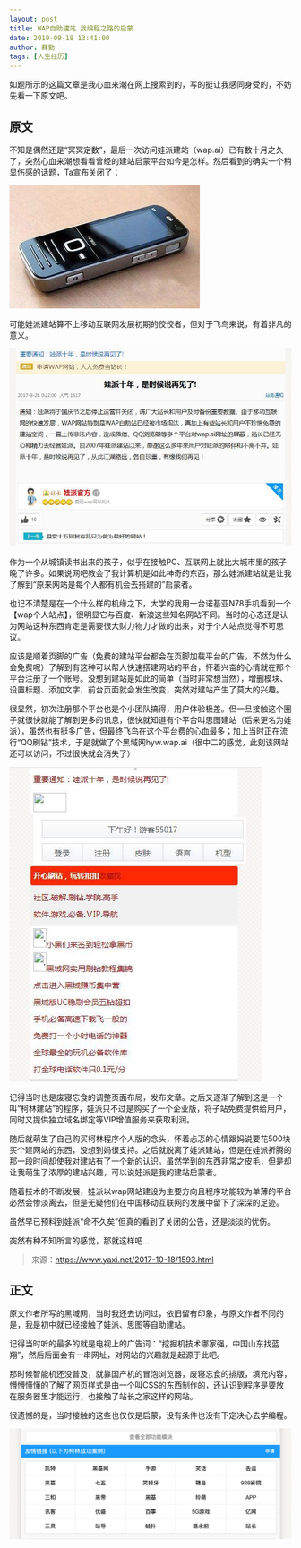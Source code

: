 ```yaml
---
layout: post
title: WAP自助建站 我编程之路的启蒙
date: 2019-09-18 13:41:00
author: 薛勤
tags: [人生经历]
---
```

如题所示的这篇文章是我心血来潮在网上搜索到的，写的挺让我感同身受的，不妨先看一下原文吧。

## 原文

不知是偶然还是“冥冥定数”，最后一次访问娃派建站（wap.ai）已有数十月之久了，突然心血来潮想看看曾经的建站启蒙平台如今是怎样。然后看到的确实一个稍显伤感的话题，Ta宣布关闭了；

![](./20190918WAP自助建站我编程之路的启蒙/006y8mN6ly1g73l17jw1zj309g064wer.jpg)

可能娃派建站算不上移动互联网发展初期的佼佼者，但对于飞鸟来说，有着非凡的意义。

![](./20190918WAP自助建站我编程之路的启蒙/006y8mN6ly1g73l1c5ywbj30ky0epgmy.jpg)

作为一个从城镇读书出来的孩子，似乎在接触PC、互联网上就比大城市里的孩子晚了许多。如果说网吧教会了我计算机是如此神奇的东西，那么娃派建站就是让我了解到“原来网站是每个人都有机会去搭建的”启蒙者。

也记不清楚是在一个什么样的机缘之下，大学的我用一台诺基亚N78手机看到一个【wap个人站点】，很明显它与百度、新浪这些知名网站不同。当时的心态还是认为网站这种东西肯定是需要很大财力物力才做的出来，对于个人站点觉得不可思议。

应该是顺着页脚的广告（免费的建站平台都会在页脚加载平台的广告，不然为什么会免费呢）了解到有这种可以帮人快速搭建网站的平台，怀着兴奋的心情就在那个平台注册了一个账号。没想到建站是如此的简单（当时非常想当然），增删模块、设置标题、添加文字，前台页面就会发生改变，突然对建站产生了莫大的兴趣。

很显然，初次注册那个平台也是个小团队搞得，用户体验极差。但一旦接触这个圈子就很快就能了解到更多的讯息，很快就知道有个平台叫思图建站（后来更名为娃派），虽然也有挺多广告，但最终飞鸟在这个平台费的心血最多；加上当时正在流行“QQ刷钻”技术，于是就做了个黑域网hyw.wap.ai（很中二的感觉，此刻该网站还可以访问，不过很快就会消失了）

![](./20190918WAP自助建站我编程之路的启蒙/006y8mN6ly1g73l1s8x7dj30cj0fngm8.jpg)

记得当时也是废寝忘食的调整页面布局，发布文章。之后又逐渐了解到这是一个叫“柯林建站”的程序，娃派只不过是购买了一个企业版，将子站免费提供给用户，同时又提供独立域名绑定等VIP增值服务来获取利润。

随后就萌生了自己购买柯林程序个人版的念头，怀着忐忑的心情跟妈说要花500块买个建网站的东西，没想到妈很支持。之后就脱离了娃派建站，但是在娃派折腾的那一段时间却使我对建站有了一个新的认识。虽然学到的东西非常之皮毛，但是却让我萌生了浓厚的建站兴趣，可以说娃派是我的建站启蒙者。

随着技术的不断发展，娃派以wap网站建设为主要方向且程序功能较为单薄的平台必然会惨淡离去，但是无疑他们在中国移动互联网的发展中留下了深深的足迹。

虽然早已预料到娃派“命不久矣”但真的看到了关闭的公告，还是淡淡的忧伤。

突然有种不知所言的感觉，那就这样吧...

> 来源：https://www.yaxi.net/2017-10-18/1593.html

## 正文

原文作者所写的黑域网，当时我还去访问过，依旧留有印象，与原文作者不同的是，我是初中就已经接触了娃派、思图等自助建站。

记得当时听的最多的就是电视上的广告词：“挖掘机技术哪家强，中国山东找蓝翔”，然后后面会有一串网址，对网站的兴趣就是起源于此吧。

那时候智能机还没普及，就靠国产机的冒泡浏览器，废寝忘食的排版，填充内容，懵懵懂懂的了解了网页样式是由一个叫CSS的东西制作的，还认识到程序是要放在服务器里才能运行，也接触了站长之家这样的网站。

很遗憾的是，当时接触的这些也仅仅是启蒙，没有条件也没有下定决心去学编程。

![](./20190918WAP自助建站我编程之路的启蒙/006y8mN6ly1g73m6rnzupj317m0h478j.jpg)

